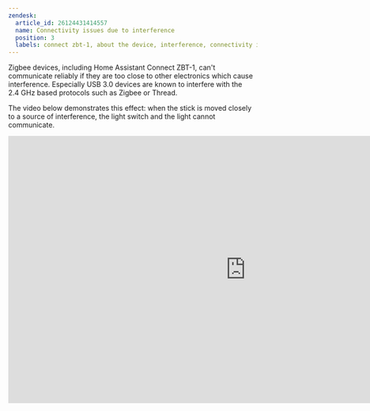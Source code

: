 ```yaml
---
zendesk:
  article_id: 26124431414557
  name: Connectivity issues due to interference
  position: 3
  labels: connect zbt-1, about the device, interference, connectivity issues
---
```


Zigbee devices, including Home Assistant Connect ZBT-1, can't communicate reliably if they are too close to other electronics which cause interference. Especially USB 3.0 devices are known to interfere with the 2.4&nbsp;GHz based protocols such as Zigbee or Thread.

The video below demonstrates this effect: when the stick is moved closely to a source of interference, the light switch and the light cannot communicate.

<iframe width="960" height="540" src="https://www.youtube.com/embed/tHqZhNcFEvA" title="Demo: Zigbee interference caused by USB 3.0" frameborder="0" allow="accelerometer; autoplay; clipboard-write; encrypted-media; gyroscope; picture-in-picture; web-share" controls>
</iframe>